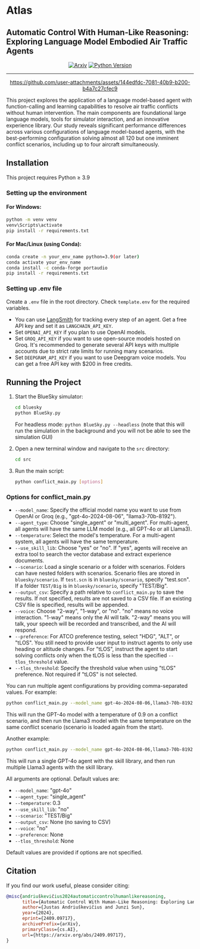 # Atlas
## Automatic Control With Human-Like Reasoning: Exploring Language Model Embodied Air Traffic Agents

<div align="center">

[![Arxiv](https://img.shields.io/badge/arXiv-2409.09717-b31b1b.svg)](https://arxiv.org/abs/2409.09717)
[![Python Version](https://img.shields.io/badge/Python-≥3.9-blue.svg)](https://github.com/justas145/LLM-Enhanced-ATM)

______________________________________________________________________

https://github.com/user-attachments/assets/144edfdc-7081-40b9-b200-b4a7c27cfec9

</div>

This project explores the application of a language model-based agent with function-calling and learning capabilities to resolve air traffic conflicts without human intervention. The main components are foundational large language models, tools for simulator interaction, and an innovative experience library. Our study reveals significant performance differences across various configurations of language model-based agents, with the best-performing configuration solving almost all 120 but one imminent conflict scenarios, including up to four aircraft simultaneously.

## Installation

This project requires Python ≥ 3.9

### Setting up the environment

#### For Windows:

```bash
python -m venv venv
venv\Scripts\activate
pip install -r requirements.txt
```

#### For Mac/Linux (using Conda):

```bash
conda create -n your_env_name python=3.9(or later)
conda activate your_env_name
conda install -c conda-forge portaudio
pip install -r requirements.txt
```

### Setting up .env file

Create a `.env` file in the root directory. Check `template.env` for the required variables.

- You can use [LangSmith](https://www.smith.langchain.com/) for tracking every step of an agent. Get a free API key and set it as `LANGCHAIN_API_KEY`.
- Set `OPENAI_API_KEY` if you plan to use OpenAI models.
- Set `GROQ_API_KEY` if you want to use open-source models hosted on Groq. It's recommended to generate several API keys with multiple accounts due to strict rate limits for running many scenarios.
- Set `DEEPGRAM_API_KEY` if you want to use Deepgram voice models. You can get a free API key with $200 in free credits.

## Running the Project

1. Start the BlueSky simulator:

   ```bash
   cd bluesky
   python BlueSky.py
   ```

   For headless mode: `python BlueSky.py --headless` (note that this will run the simulation in the background and you will not be able to see the simulation GUI)

2. Open a new terminal window and navigate to the `src` directory:

   ```bash
   cd src
   ```

3. Run the main script:

   ```bash
   python conflict_main.py [options]
   ```
   
### Options for conflict_main.py

- `--model_name`: Specify the official model name you want to use from OpenAI or Groq (e.g., "gpt-4o-2024-08-06", "llama3-70b-8192").
- `--agent_type`: Choose "single_agent" or "multi_agent". For multi-agent, all agents will have the same LLM model (e.g., all GPT-4o or all Llama3).
- `--temperature`: Select the model's temperature. For a multi-agent system, all agents will have the same temperature.
- `--use_skill_lib`: Choose "yes" or "no". If "yes", agents will receive an extra tool to search the vector database and extract experience documents.
- `--scenario`: Load a single scenario or a folder with scenarios. Folders can have nested folders with scenarios. Scenario files are stored in `bluesky/scenario`. If `test.scn` is in `bluesky/scenario`, specify "test.scn". If a folder `TEST/Big` is in `bluesky/scenario`, specify "TEST/Big".
- `--output_csv`: Specify a path relative to `conflict_main.py` to save the results. If not specified, results are not saved to a CSV file. If an existing CSV file is specified, results will be appended.
- `--voice`: Choose "2-way", "1-way", or "no". "no" means no voice interaction. "1-way" means only the AI will talk. "2-way" means you will talk, your speech will be recorded and transcribed, and the AI will respond.
- `--preference`: For ATCO preference testing, select "HDG", "ALT", or "tLOS". You still need to provide user input to instruct agents to only use heading or altitude changes. For "tLOS", instruct the agent to start solving conflicts only when the tLOS is less than the specified `--tlos_threshold` value.
- `--tlos_threshold`: Specify the threshold value when using "tLOS" preference. Not required if "tLOS" is not selected.

You can run multiple agent configurations by providing comma-separated values. For example:

```bash
python conflict_main.py --model_name gpt-4o-2024-08-06,llama3-70b-8192 --temperature 0.9
```

This will run the GPT-4o model with a temperature of 0.9 on a conflict scenario, and then run the Llama3 model with the same temperature on the same conflict scenario (scenario is loaded again from the start).

Another example:

```bash
python conflict_main.py --model_name gpt-4o-2024-08-06,llama3-70b-8192 --agent_type single_agent,multi_agent --use_skill_lib yes
```

This will run a single GPT-4o agent with the skill library, and then run multiple Llama3 agents with the skill library.


All arguments are optional. Default values are:

- `--model_name`: "gpt-4o"
- `--agent_type`: "single_agent"
- `--temperature`: 0.3
- `--use_skill_lib`: "no"
- `--scenario`: "TEST/Big"
- `--output_csv`: None (no saving to CSV)
- `--voice`: "no"
- `--preference`: None
- `--tlos_threshold`: None

Default values are provided if options are not specified.

## Citation

If you find our work useful, please consider citing:

```bibtex
@misc{andriuškevičius2024automaticcontrolhumanlikereasoning,
      title={Automatic Control With Human-Like Reasoning: Exploring Language Model Embodied Air Traffic Agents}, 
      author={Justas Andriuškevičius and Junzi Sun},
      year={2024},
      eprint={2409.09717},
      archivePrefix={arXiv},
      primaryClass={cs.AI},
      url={https://arxiv.org/abs/2409.09717}, 
}
```
